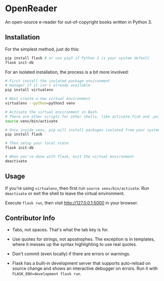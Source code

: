 # OpenReader

An open-source e-reader for out-of-copyright books written in Python 3.

## Installation

For the simplest method, just do this:

```bash
pip install flask # or use pip3 if Python 2 is your system default
flask init-db
```

For an isolated installation, the process is a bit more involved:

```bash
# First install the isolated package environment
# manager if it isn't already available
pip install virtualenv

# Next create a new virtual environment
virtualenv --python=python3 venv

# Activate the virtual environment in Bash.
# There are other scripts for other shells, like activate.fish and .ps1
source venv/bin/activate

# Once inside venv, pip will install packages isolated from your system
pip install flask

# Then setup your local state
flask init-db

# When you're done with flask, exit the virtual environment
deactivate
```

## Usage

If you're using `virtualenv`, then first run `source venv/bin/activate`. Run `deactivate` or exit the shell to leave the virtual environment.

Execute `flask run`, then visit http://127.0.0.1:5000 in your browser.

## Contributor Info

* Tabs, not spaces. That's what the tab key is for.

* Use quotes for strings, not apostrophes. The exception is in templates, where it messes up the syntax highlighting to use real quotes.

* Don't commit (even locally) if there are errors or warnings.

* Flask has a built-in development server that supports auto-reload on source change and shows an interactive debugger on errors. Run it with `FLASK_ENV=development flask run`.

